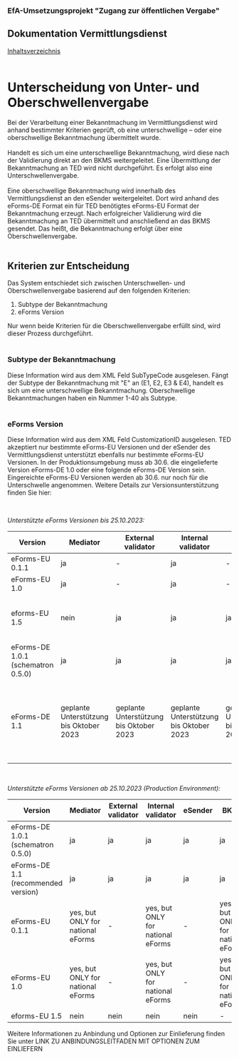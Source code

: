 ### EfA-Umsetzungsprojekt "Zugang zur öffentlichen Vergabe"
## Dokumentation Vermittlungsdienst
[Inhaltsverzeichnis](/documentation/documentation.md)
<br><br>

# Unterscheidung von Unter- und Oberschwellenvergabe

Bei der Verarbeitung einer Bekanntmachung im Vermittlungsdienst wird anhand bestimmter Kriterien geprüft, ob eine unterschwellige – oder eine oberschwellige Bekanntmachung übermittelt wurde.
<br><br>
Handelt es sich um eine unterschwellige Bekanntmachung, wird diese nach der Validierung direkt an den BKMS weitergeleitet. Eine Übermittlung der Bekanntmachung an TED wird nicht durchgeführt. Es erfolgt also eine Unterschwellenvergabe.
<br><br>
Eine oberschwellige Bekanntmachung wird innerhalb des Vermittlungsdienst an den eSender weitergeleitet. Dort wird anhand des eForms-DE Format ein für TED benötigtes eForms-EU Format der Bekanntmachung erzeugt. Nach erfolgreicher Validierung wird die Bekanntmachung an TED übermittelt und anschließend an das BKMS gesendet. Das heißt, die Bekanntmachung erfolgt über eine Oberschwellenvergabe.
<br><br>

## Kriterien zur Entscheidung
Das System entschiedet sich zwischen Unterschwellen- und Oberschwellenvergabe basierend auf den folgenden Kriterien:
1. Subtype der Bekanntmachung
2. eForms Version

Nur wenn beide Kriterien für die Oberschwellenvergabe erfüllt sind, wird dieser Prozess durchgeführt.
<br><br>

### Subtype der Bekanntmachung
Diese Information wird aus dem XML Feld SubTypeCode ausgelesen. Fängt der Subtype der Bekanntmachung mit "E" an (E1, E2, E3 & E4), handelt es sich um eine unterschwellige Bekanntmachung. Oberschwellige Bekanntmachungen haben ein Nummer 1-40 als Subtype.
<br><br>

### eForms Version
Diese Information wird aus dem XML Feld CustomizationID ausgelesen. TED akzeptiert nur bestimmte eForms-EU Versionen und der eSender des Vermittlungsdienst unterstützt ebenfalls nur bestimmte eForms-EU Versionen.
In der Produktionsumgebung muss ab 30.6. die eingelieferte Version eForms-DE 1.0 oder eine folgende eForms-DE Version sein. Eingereichte eForms-EU Versionen werden ab 30.6. nur noch für die Unterschwelle angenommen. Weitere Details zur Versionsunterstützung finden Sie hier: 


<br> 

*Unterstützte eForms Versionen bis 25.10.2023:*

| Version | Mediator | External validator | Internal validator | eSender   | BKMS  | TED  |
| ---------------- | ------------- | ------ | ------- | ----------- | ------- | --------- |
| eForms-EU 0.1.1  | ja | \-  | ja | \-  | ja | nein    |
| eForms-EU 1.0    | ja | \-  | ja | \-  | ja | nein    |
| eforms-EU 1.5    | nein  | ja | ja | ja | \-  | nur akzeptiert  1.3 und folgenden Versionen bis Januar 2024  |
| eForms-DE 1.0.1 (schematron 0.5.0) | ja | ja | ja | ja | ja | ja, nach Umstellung in eForms-EU 1.5.1  |
| eForms-DE 1.1  | geplante Unterstützung bis Oktober 2023 | geplante Unterstützung bis Oktober 2023 | geplante Unterstützung bis Oktober 2023 | geplante Unterstützung bis Oktober 2023 | geplante Unterstützung bis Oktober 2023 | ja, nach Umstellung in eForms-EU 1.7.0<br><br>geplante Unterstützung bis Oktober 2023 |

<br>

*Unterstützte eForms Versionen ab 25.10.2023 (Production Environment):*


| Version | Mediator  | External validator | Internal validator  | eSender | BKMS  | TED   |
| ----- | ------- | ----- | ----- | ----- | ----- | ------ |
| eForms-DE 1.0.1 (schematron 0.5.0)  | ja   | ja  | ja  | ja  | ja  | ja, nach Umstellung in eForms-EU 1.5.1 |
| eForms-DE 1.1 (recommended version) | ja   | ja  | ja  | ja  | ja  | ja, nach Umstellung in eForms-EU 1.7.0 |
| eForms-EU 0.1.1   | yes, but ONLY for national eForms | \-  | yes, but ONLY for national eForms | \-  | yes, but ONLY for national eForms | nein   |
| eForms-EU 1.0    | yes, but ONLY for national eForms | \-   | yes, but ONLY for national eForms | \-  | yes, but ONLY for national eForms | nein   |
| eforms-EU 1.5   | nein   | nein   | nein   | nein  | \- | \- |


 Weitere Informationen zu Anbindung und Optionen zur Einlieferung finden Sie unter LINK ZU ANBINDUNGSLEITFADEN MIT OPTIONEN ZUM EINLIEFERN
